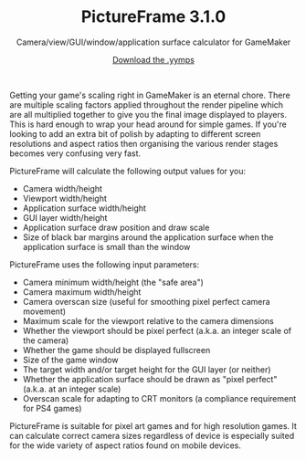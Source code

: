 <h1 align="center">PictureFrame 3.1.0</h1>

<p align="center">Camera/view/GUI/window/application surface calculator for GameMaker</p>

<p align="center"><a href="https://github.com/JujuAdams/PictureFrame/releases/">Download the .yymps</a></p>

&nbsp;

Getting your game's scaling right in GameMaker is an eternal chore. There are multiple scaling factors applied throughout the render pipeline which are all multiplied together to give you the final image displayed to players. This is hard enough to wrap your head around for simple games. If you're looking to add an extra bit of polish by adapting to different screen resolutions and aspect ratios then organising the various render stages becomes very confusing very fast.

PictureFrame will calculate the following output values for you:
- Camera width/height
- Viewport width/height
- Application surface width/height
- GUI layer width/height
- Application surface draw position and draw scale
- Size of black bar margins around the application surface when the application surface is small than the window

PictureFrame uses the following input parameters:
- Camera minimum width/height (the "safe area")
- Camera maximum width/height
- Camera overscan size (useful for smoothing pixel perfect camera movement)
- Maximum scale for the viewport relative to the camera dimensions
- Whether the viewport should be pixel perfect (a.k.a. an integer scale of the camera)
- Whether the game should be displayed fullscreen
- Size of the game window
- The target width and/or target height for the GUI layer (or neither)
- Whether the application surface should be drawn as "pixel perfect" (a.k.a. at an integer scale)
- Overscan scale for adapting to CRT monitors (a compliance requirement for PS4 games)

PictureFrame is suitable for pixel art games and for high resolution games. It can calculate correct camera sizes regardless of device is especially suited for the wide variety of aspect ratios found on mobile devices.